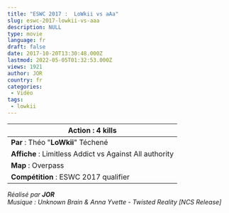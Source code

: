 ```yaml
---
title: "ESWC 2017 :  LoWkii vs aAa"
slug: eswc-2017-lowkii-vs-aaa
description: NULL
type: movie
language: fr
draft: false
date: 2017-10-20T13:30:48.000Z
lastmod: 2022-05-05T01:32:53.000Z
views: 1921
author: JOR
country: fr
categories:
 - Vidéo
tags:
 - lowkii
---
```

| **Action** : 4 kills                                    |
| ------------------------------------------------------- |
| **Par** : Théo "**LoWkii**" Téchené                     |
| **Affiche** : Limitless Addict vs Against All authority |
| **Map** : Overpass                                      |
| **Compétition** : ESWC 2017 qualifier                   |

_Réalisé par **JOR**_  
_Musique : Unknown Brain & Anna Yvette - Twisted Reality \[NCS Release\]_
